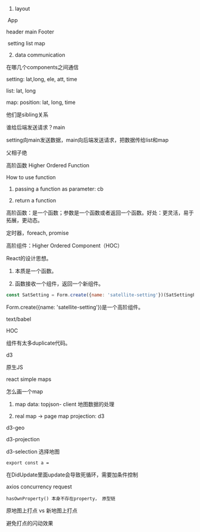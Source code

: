 1. layout

​                     App

header      main        Footer

​		setting     list         map

2. data communication

在哪几个components之间通信

setting: lat,long, ele, att, time

list:  lat, long

map: position: lat, long, time

他们是sibling关系

谁给后端发送请求？main

setting向main发送数据，main向后端发送请求，把数据传给list和map





父相子绝



高阶函数 Higher Ordered Function

How to use function

1. passing a function as parameter: cb

2. return a function

高阶函数：是一个函数；参数是一个函数或者返回一个函数。好处：更灵活，易于拓展，更动态。

定时器，foreach, promise



高阶组件：Higher Ordered Component（HOC）

React的设计思想。

1. 本质是一个函数。

2. 函数接收一个组件，返回一个新组件。

```js
const SatSetting = Form.create({name: 'satellite-setting'})(SatSettingForm)
```

Form.create({name: 'satellite-setting'})是一个高阶组件。





text/babel

HOC

组件有太多duplicate代码。



d3

原生JS

react simple maps





怎么画一个map

1. map data: topjson- client 地图数据的处理

2. real map -> page map projection: d3

d3-geo 

d3-projection

d3-selection 选择地图





```
export const a = 
```



在DidUpdate里面update会导致死循环，需要加条件控制

axios concurrency request



```
hasOwnProperty() 本身不存在property， 原型链
```

原地图上打点 vs 新地图上打点

避免打点的闪动效果

